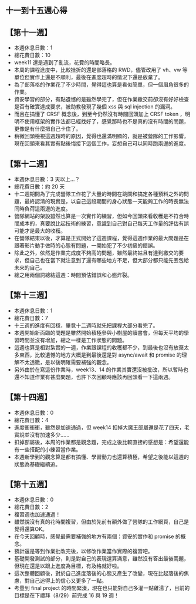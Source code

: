 ## 十一到十五週心得

## 【第十一週】
* 本週休息日數：1
* 總花費日數：10
* week11 還是遇到了亂流，花費的時間略長。
* 本周的課程進度中，比較挫折的還是部落格的 RWD，儘管改用了 vh、vw 等單位但實作上還是不順利，最後在進度超時的情況下還是放棄了。
* 為了部落格的作業花了不少時間，覺得這也算是看似簡單，但一個眉角很多的作業。
* 資安學習的部分，有點遺憾的是雖然學完了，但在作業繳交前卻沒有好好檢查是否有確實達成要求，被助教發現了幾個 xss 與 sql injection 的漏洞。
* 而且在搞懂了 CRSF 概念後，到至今仍然沒有時間回頭加上 CRSF token ，明明不使用框架的實作法都已經找好了，感覺那時也不是真的沒有時間的問題，更像是有什麼把自己卡住了。
* 稍微回頭檢視這週超時的原因，覺得也還滿明顯的，就是被營隊的工作影響，現在回頭來看其實有點後悔接下這個工作，妄想自己可以同時跑兩邊的進度。

## 【第十二週】
* 本週休息日數：3 天以上...？
* 總花費日數：約 20 天
* 十二週期間為了完成營隊工作花了大量的時間在跳關和搞定各種預料之外的問題，最終認清的現實是，以自己這段期間的身心狀態一天能夠工作的時長無法同時負荷這兩邊的進度。
* 營隊網站的架設雖然也算是一次實作的練習，但如今回頭來看收穫是不符合時間成本的，真要說比起技術的練習，意識到自己對自己每天工作量的評估有誤可能才是最大的收穫。
* 在營隊結束以後，才算是正式開始了這週課程，覺得這週作業的最大問題是在跟著影片動手做時的心態有問題，一開始犯了不少初級的錯誤。
* 除此之外，依然是作業完成度不夠高的問題，雖然最終姑且有達到繳交的要求，但自己也在當下就注意到了還有哪些地方不足，但大部分都只能先丟包給未來的自己。
* 總之用兩個詞總結這週：時間預估錯誤和心態炸裂。

## 【第十三週】
* 本週休息日數：1
* 總花費日數：7
* 十三週的進度有回穩，畢竟十二週時就先把課程大部分看完了。
* 本週開始新面臨的問題是雖然開始積極參與小樹屋的讀書會，但每天平均的學習時間並沒有增加，總之一樣是工作狀態的問題。
* 這週也算是相對紮實的一週，作業跟課程的收穫都不少，到最後也沒有放棄太多東西，比較遺憾的地方大概是到最後還是對 async/await 和 promise 的理解不太透徹，是以後明確需要補強的觀念。
* 另外由於在寫這份作業時，week13、14 的作業其實還沒被批改，所以暫時也還不知道作業有甚麼問題，也許下次回顧時應該再回頭看一下這兩週。

## 【第十四週】
* 本週休息日數：0
* 總花費日數：4
* 進度衝衝衝，雖然是加速通過，但 week14 扣掉大魔王部屬還是花了四天，老實說並沒有加速多少......
* 扣掉部屬後，本周的作業都是觀念題，完成之後比較直接的感想是：希望還能有一些搭配的小練習當作業。
* 本週新學到的觀念算是都有搞懂、學習動力也還算積極，希望之後能以這週的狀態為基礎繼續追。

## 【第十五週】
* 本週休息日數：0
* 總花費日數：2
* 複習週也加速通過！
* 雖然說沒有真的花時間複習，但由於先前有額外做了營隊的工作網頁，自己是覺得還算OK。
* 在今天回顧時，感覺最需要補強的地方有兩個：資安的實作和 promise 的概念。
* 預計還是等到作業批改完後，以修改作業當作實際的複習吧。
* 基礎開發測試的部分，則是對自己的表現還算滿意，雖然沒有答出最後兩題，但現在還是以跟上進度為目標，有及格就好啦。
* 這次整體回顧後，對於自己進度落後的心態又產生了改變，現在比起落後的焦慮，對自己追得上的信心又更多了一點。
* 考量到 final project 的時間緊湊，現在也只能對自己多灌一點雞湯了，目前的目標是在下禮拜（8/29）前完成 16 與 19 週！